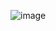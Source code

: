 ![image](https://github.com/matthew-c-atu/project-react-frontend/assets/148288884/d4d50759-7ee5-4040-9ce3-373684c57266)
